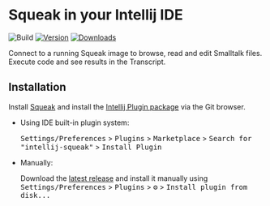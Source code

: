 # Squeak in your Intellij IDE

![Build](https://github.com/Paulpanther/intellij-squeak/workflows/Build/badge.svg)
[![Version](https://img.shields.io/jetbrains/plugin/v/PLUGIN_ID.svg)](https://plugins.jetbrains.com/plugin/PLUGIN_ID)
[![Downloads](https://img.shields.io/jetbrains/plugin/d/PLUGIN_ID.svg)](https://plugins.jetbrains.com/plugin/PLUGIN_ID)


<!-- Plugin description -->
Connect to a running Squeak image to browse, read and edit Smalltalk files. 
Execute code and see results in the Transcript. 
<!-- Plugin description end -->

## Installation

Install [Squeak](https://github.com/Paulpanther/squeak-intellij-plugin) and install the [Intellij Plugin package](https://github.com/Paulpanther/squeak-intellij-plugin) via the Git browser.  

- Using IDE built-in plugin system:
  
  <kbd>Settings/Preferences</kbd> > <kbd>Plugins</kbd> > <kbd>Marketplace</kbd> > <kbd>Search for "intellij-squeak"</kbd> >
  <kbd>Install Plugin</kbd>
  
- Manually:

  Download the [latest release](https://github.com/Paulpanther/intellij-squeak/releases/latest) and install it manually using
  <kbd>Settings/Preferences</kbd> > <kbd>Plugins</kbd> > <kbd>⚙️</kbd> > <kbd>Install plugin from disk...</kbd>
